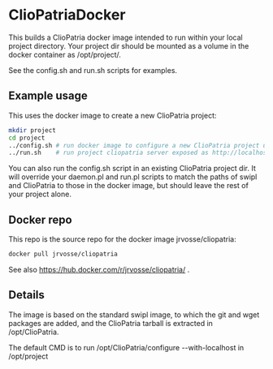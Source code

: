 # ClioPatriaDocker

This builds a ClioPatria docker image intended to run within your local project directory. 
Your project dir should be mounted as a volume in the docker container as /opt/project/. 

See the config.sh and run.sh scripts for examples.

## Example usage
This uses the docker image to create a new ClioPatria project:
```bash 
mkdir project
cd project
../config.sh # run docker image to configure a new ClioPatria project under your username
../run.sh    # run project cliopatria server exposed as http://localhost:3020/
```

You can also run the config.sh script in an existing ClioPatria project dir.  It will override your daemon.pl and run.pl scripts to match the paths of swipl and ClioPatria to those in the docker image, but should leave the rest of your project alone.

## Docker repo
This repo is the source repo for the docker image jrvosse/cliopatria:
```bash
docker pull jrvosse/cliopatria
```

See also https://hub.docker.com/r/jrvosse/cliopatria/ .

## Details
The image is based on the standard swipl image, to which the git and wget packages are added, and the ClioPatria tarball is extracted in /opt/ClioPatria.

The default CMD is to run /opt/ClioPatria/configure --with-localhost in /opt/project
